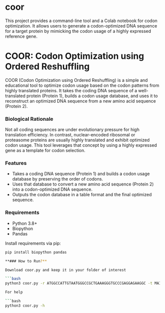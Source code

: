 # coor
This project provides a command-line tool and a Colab notebook for codon optimization. It allows users to generate a codon-optimized DNA sequence for a target protein by mimicking the codon usage of a highly expressed reference gene.
# COOR: Codon Optimization using Ordered Reshuffling

COOR (Codon Optimization using Ordered Reshuffling) is a simple and educational tool to optimize codon usage based on the codon patterns from highly translated proteins. It takes the coding DNA sequence of a well-translated protein (Protein 1), builds a codon usage database, and uses it to reconstruct an optimized DNA sequence from a new amino acid sequence (Protein 2).

### Biological Rationale

Not all coding sequences are under evolutionary pressure for high translation efficiency. In contrast, nuclear-encoded ribosomal or proteasome proteins are usually highly translated and exhibit optimized codon usage. This tool leverages that concept by using a highly expressed gene as a template for codon selection.

### Features

- Takes a coding DNA sequence (Protein 1) and builds a codon usage database by preserving the order of codons.
- Uses that database to convert a new amino acid sequence (Protein 2) into a codon-optimized DNA sequence.
- Outputs the codon database in a table format and the final optimized sequence.

### Requirements

- Python 3.8+
- Biopython
- Pandas


Install requirements via pip:

```bash
pip install biopython pandas

**### How to Run?**

Download coor.py and keep it in your folder of interest

```bash
python3 coor.py -r ATGGCCATTGTAATGGGCCGCTGAAAGGGTGCCCGAGGAGAAGGC -t MAIVMGR

For help

```bash
python3 coor.py -h 
